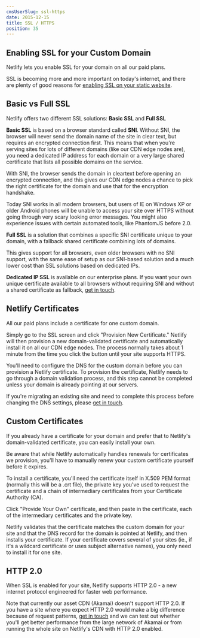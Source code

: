 ```yaml
---
cmsUserSlug: ssl-https
date: 2015-12-15 
title: SSL / HTTPS
position: 35
---
```


## Enabling SSL for your Custom Domain

Netlify lets you enable SSL for your domain on all our paid plans.

SSL is becoming more and more important on today's internet, and there are plenty of good reasons for [enabling SSL on your static website](/blog/2014/10/03/five-reasons-you-want-https-for-your-static-site).

## Basic vs Full SSL

Netlify offers two different SSL solutions: **Basic SSL** and **Full SSL**

**Basic SSL** is based on a browser standard called **SNI**. Without SNI, the browser will never send the domain name of the site in clear text, but requires an encrypted connection first. This means that when you're serving sites for lots of different domains (like our CDN edge nodes are), you need a dedicated IP address for each domain or a very large shared certificate that lists all possible domains on the service.

With SNI, the browser sends the domain in cleartext before opening an encrypted connection, and this gives our CDN edge nodes a chance to pick the right certificate for the domain and use that for the encryption handshake.

Today SNI works in all modern browsers, but users of IE on Windows XP or older Android phones will be unable to access your site over HTTPS without going through very scary looking error messages. You might also experience issues with certain automated tools, like PhantomJS before 2.0.

**Full SSL** is a solution that combines a specific SNI certificate unique to your domain, with a fallback shared certificate combining lots of domains.

This gives support for all browsers, even older browsers with no SNI support, with the same ease of setup as our SNI-based solution and a much lower cost than SSL solutions based on dedicated IPs.

**Dedicated IP SSL** is available on our enterprise plans. If you want your own unique certificate available to all browsers without requiring SNI and without a shared certificate as fallback, [get in touch](/contact).

## Netlify Certificates

All our paid plans include a certificate for one custom domain.

Simply go to the SSL screen and click "Provision New Certificate." Netlify will then provision a new domain-validated certificate and automatically install it on all our CDN edge nodes. The process normally takes about 1 minute from the time you click the button until your site supports HTTPS.

You'll need to configure the DNS for the custom domain before you can provision a Netlify certificate. To provision the certificate, Netlify needs to go through a domain validation process, and this step cannot be completed unless your domain is already pointing at our servers.

If you're migrating an existing site and need to complete this process before changing the DNS settings, please [get in touch](/contact).

## Custom Certificates

If you already have a certificate for your domain and prefer that to Netlify's domain-validated certificate, you can easily install your own.

Be aware that while Netlify automatically handles renewals for certificates we provision, you'll have to manually renew your custom certificate yourself before it expires.

To install a certificate, you'll need the certificate itself in X.509 PEM format (normally this will be a .crt file), the private key you've used to request the certificate and a chain of intermediary certificates from your Certificate Authority (CA).

Click "Provide Your Own" certificate, and then paste in the certificate, each of the intermediary certificates and the private key.

Netlify validates that the certificate matches the custom domain for your site and that the DNS record for the domain is pointed at Netlify, and then installs your certificate. If your certificate covers several of your sites (ie., if it's a wildcard certificate or uses subject alternative names), you only need to install it for one site.

## HTTP 2.0

When SSL is enabled for your site, Netlify supports HTTP 2.0 - a new internet protocol engineered for faster web performance.

Note that currently our asset CDN (Akamai) doesn't support HTTP 2.0. If you have a site where you expect HTTP 2.0 would make a big difference because of request patterns, [get in touch](/contact) and we can test out whether you'll get better performance from the large network of Akamai or from running the whole site on Netlify's CDN with HTTP 2.0 enabled.
